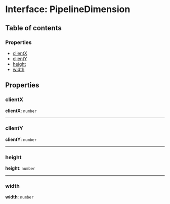 # Interface: PipelineDimension

## Table of contents

### Properties

* [clientX](/auto-docs/core/interfaces/PipelineDimension.md#clientx)
* [clientY](/auto-docs/core/interfaces/PipelineDimension.md#clienty)
* [height](/auto-docs/core/interfaces/PipelineDimension.md#height)
* [width](/auto-docs/core/interfaces/PipelineDimension.md#width)

## Properties

### clientX

**clientX**: `number`

***

### clientY

**clientY**: `number`

***

### height

**height**: `number`

***

### width

**width**: `number`
